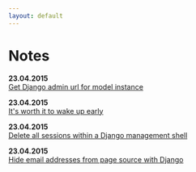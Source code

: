 ```yaml
---
layout: default
---
```


# Notes

**23.04.2015**<br />
[Get Django admin url for model instance](4-get-django-admin-url-for-model-instance)

**23.04.2015**<br />
[It's worth it to wake up early](3-its-worth-it-to-wake-up-early)

**23.04.2015**<br />
[Delete all sessions within a Django management shell](2-delete-all-sessions-within-a-django-management-shell)

**23.04.2015**<br />
[Hide email addresses from page source with Django](1-hide-email-addresses-from-page-source-withd-django)
